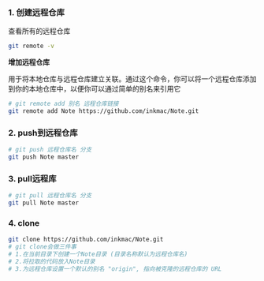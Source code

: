 ### 1. 创建远程仓库

查看所有的远程仓库

```bash
git remote -v
```



**增加远程仓库**

用于将本地仓库与远程仓库建立关联。通过这个命令，你可以将一个远程仓库添加到你的本地仓库中，以便你可以通过简单的别名来引用它

```bash
# git remote add 别名 远程仓库链接
git remote add Note https://github.com/inkmac/Note.git
```



### 2. push到远程仓库

```bash
# git push 远程仓库名 分支
git push Note master
```



### 3. pull远程库

```bash
# git pull 远程仓库名 分支
git pull Note master
```



### 4. clone

```bash
git clone https://github.com/inkmac/Note.git
# git clone会做三件事
# 1.在当前目录下创建一个Note目录 (目录名称默认为远程仓库名)
# 2.将拉取的代码放入Note目录
# 3.为远程仓库设置一个默认的别名 "origin", 指向被克隆的远程仓库的 URL
```




